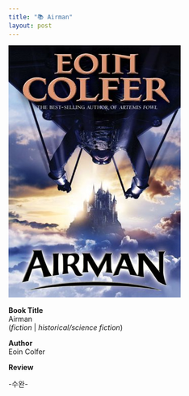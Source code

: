 ```yaml
---
title: "📚 Airman"
layout: post
---
```


![airman](/assets/airman.jpeg)

**Book Title**   
Airman      
(_fiction_ | _historical/science fiction_)

**Author**   
Eoin Colfer

**Review**   


-수완-



